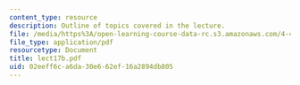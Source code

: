 ```yaml
---
content_type: resource
description: Outline of topics covered in the lecture.
file: /media/https%3A/open-learning-course-data-rc.s3.amazonaws.com/4-461-building-technology-i-materials-and-construction-fall-2004/02eeff6ca6da30e662ef16a2894db805_lect17b.pdf
file_type: application/pdf
resourcetype: Document
title: lect17b.pdf
uid: 02eeff6c-a6da-30e6-62ef-16a2894db805
---
```

